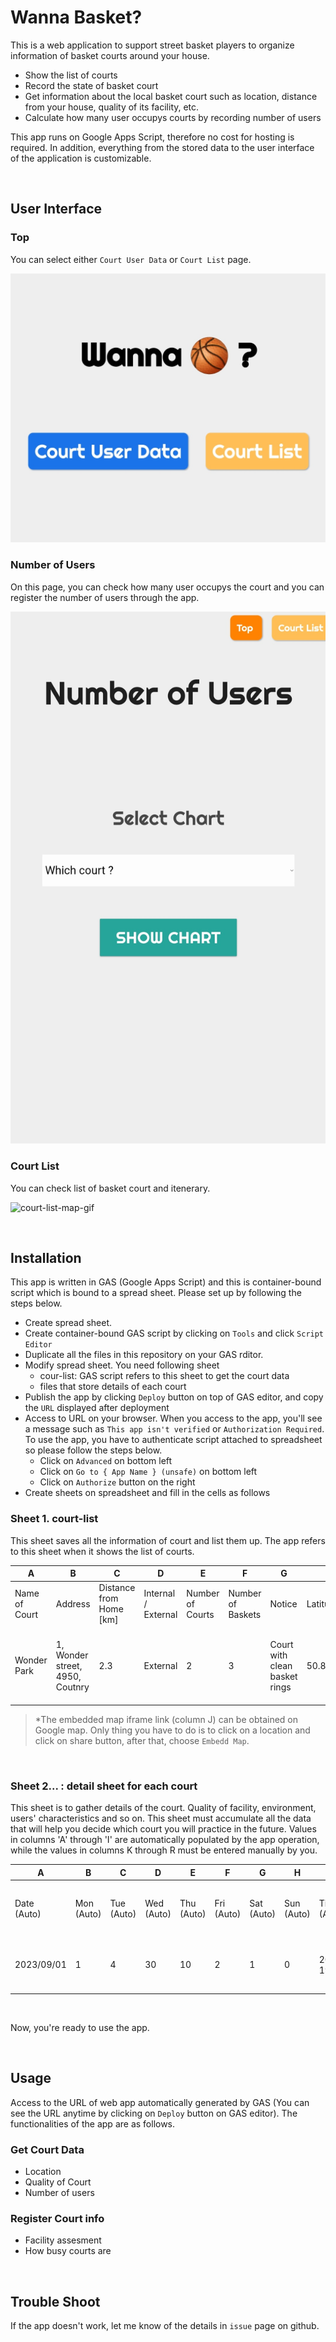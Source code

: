 # Wanna Basket?
This is a web application to support street basket players to organize information of basket courts around your house.
- Show the list of courts
- Record the state of basket court
- Get information about the local basket court such as location, distance from your house, quality of its facility, etc.
- Calculate how many user occupys courts by recording number of users

This app runs on Google Apps Script, therefore no cost for hosting is required. In addition, everything from the stored data to the user interface of the application is customizable.

<br>

## User Interface

### Top
You can select either `Court User Data` or `Court List` page.

![top](https://github.com/coding-chance/Wanna-Basket/blob/master/ui/top.jpg?raw=true)

### Number of Users
On this page, you can check how many user occupys the court and you can register the number of users through the app.

![court-info-top](https://github.com/coding-chance/Wanna-Basket/blob/master/ui/court-info-top.jpg?raw=true)

### Court List
You can check list of basket court and itenerary.

![court-list-map-gif](https://github.com/coding-chance/Wanna-Basket/blob/master/ui/court-list-map-link-click.gif?raw=true)



<br>

## Installation
This app is written in GAS (Google Apps Script) and this is container-bound script which is bound to a spread sheet. Please set up by following the steps below.

- Create spread sheet.
- Create container-bound GAS script by clicking on `Tools` and click `Script Editor`
- Duplicate all the files in this repository on your GAS rditor.
- Modify spread sheet. You need following sheet
    - cour-list: GAS script refers to this sheet to get the court data
    - files that store details of each court
- Publish the app by clicking `Deploy` button on top of GAS editor, and copy the `URL` displayed after deployment
- Access to URL on your browser. When you access to the app, you'll see a message such as `This app isn't verified` or `Authorization Required`. To use the app, you have to authenticate script attached to spreadsheet so please follow the steps below.
    - Click on `Advanced` on bottom left
    - Click on `Go to { App Name } (unsafe)` on bottom left
    - Click on `Authorize` button on the right
- Create sheets on spreadsheet and fill in the cells as follows

### Sheet 1. court-list
This sheet saves all the information of court and list them up. The app refers to this sheet when it shows the list of courts.

| A | B | C | D | E | F | G | H | I | J | K | L | M | 
| ---- | ---- | ---- | ---- | ---- | ---- | ---- | ---- | ---- | ---- | ---- | ---- | ---- |
| Name of Court | Address | Distance from Home [km] | Internal / External | Number of Courts | Number of Baskets | Notice | Latitude | Longitude | Embed GMap iframe Link | site-officiel | reference | Google Map External Link | 
| Wonder Park | 1, Wonder street, 4950, Coutnry | 2.3 | External | 2 | 3 | Court with clean basket rings | 50.84225535372029 | 4.382280568217475 | <i frame src="https://www.google.com/maps/link" /i frame>[^1] | https://official-site.c.o.m | https://reference.c.o.m | No need to type cuz it's automatically filled with two values of coordinates |

> *The embedded map iframe link (column J) can be obtained on Google map. Only thing you have to do is to click on a location and click on share button, after that, choose `Embedd Map`.
 
<br>

### Sheet 2...  : detail sheet for each court
This sheet is to gather details of the court. Quality of facility, environment, users' characteristics and so on. This sheet must accumulate all the data that will help you decide which court you will practice in the future.
Values in columns 'A' through 'I' are automatically populated by the app operation, while the values in columns K through R must be entered manually by you.

| A | B | C | D | E | F | G | H | I | J | K | L | M | N | O | P | Q | R | 
| ---- | ---- | ---- | ---- | ---- | ---- | ---- | ---- | ---- | ---- | ---- | ---- | ---- | ---- | ---- | ---- | ---- | ---- |
| Date <br> (Auto) | Mon <br> (Auto) | Tue <br> (Auto) | Wed <br> (Auto) | Thu <br> (Auto) | Fri <br> (Auto) | Sat <br> (Auto) | Sun <br> (Auto) | Timestamp <br> (Auto) | (Empty) | Hour | User Count | Distance | Pollen | Ring Net | with Fence or without Fence | Ground Quality | Others |
| 2023/09/01 | 1 | 4 | 30 | 10 | 2 | 1 | 0 | 2023/05/26 19:46:00 |  | 19:30 - 21:00 | 5 | Easy (400m from home) | Be careful of Kaplan in April | One ring has no net | Small (1m) | Dents or holes were found | There's free waterserver near the court |

<br>

Now, you're ready to use the app.

<br>


## Usage
Access to the URL of web app automatically generated by GAS (You can see the URL anytime by clicking on `Deploy` button on GAS editor). The functionalities of the app are as follows.

### Get Court Data
- Location
- Quality of Court
- Number of users

### Register Court info
- Facility assesment
- How busy courts are

<br>

## Trouble Shoot
If the app doesn't work, let me know of the details in `issue` page on github.